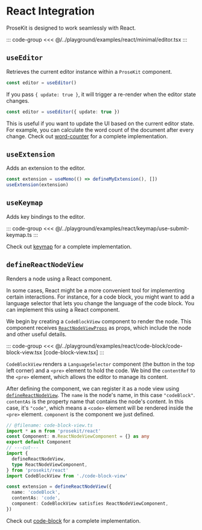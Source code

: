# React Integration

ProseKit is designed to work seamlessly with React.

::: code-group
<<< @/../playground/examples/react/minimal/editor.tsx
:::

## `useEditor`

Retrieves the current editor instance within a `ProseKit` component.

```ts
const editor = useEditor()
```

If you pass `{ update: true }`, it will trigger a re-render when the editor state changes.

```ts
const editor = useEditor({ update: true })
```

This is useful if you want to update the UI based on the current editor state.
For example, you can calculate the word count of the document after every
change. Check out [word-counter](/examples/word-counter) for a
complete implementation.

## `useExtension`

Adds an extension to the editor.

```ts
const extension = useMemo(() => defineMyExtension(), [])
useExtension(extension)
```

## `useKeymap`

Adds key bindings to the editor.

::: code-group
<<< @/../playground/examples/react/keymap/use-submit-keymap.ts
:::

Check out [keymap](/examples/keymap) for a complete implementation.

## `defineReactNodeView`

Renders a node using a React component.

In some cases, React might be a more convenient tool for implementing certain interactions. For instance, for a code block, you might want to add a language selector that lets you change the language of the code block. You can implement this using a React component.

We begin by creating a `CodeBlockView` component to render the node. This component receives [`ReactNodeViewProps`](/references/react#reactnodeviewoptions) as props, which include the node and other useful details.

::: code-group
<<< @/../playground/examples/react/code-block/code-block-view.tsx [code-block-view.tsx]
:::

`CodeBlockView` renders a `LanguageSelector` component (the button in the top left corner) and a `<pre>` element to hold the code. We bind the `contentRef` to the `<pre>` element, which allows the editor to manage its content.

After defining the component, we can register it as a node view using [`defineReactNodeView`](/references/react#definereactnodeview). The `name` is the node's name, in this case `"codeBlock"`. `contentAs` is the property name that contains the node's content. In this case, it's `"code"`, which means a `<code>` element will be rendered inside the `<pre>` element. `component` is the component we just defined.

```ts twoslash
// @filename: code-block-view.ts
import * as m from 'prosekit/react'
const Component: m.ReactNodeViewComponent = {} as any
export default Component
// ---cut---
import {
  defineReactNodeView,
  type ReactNodeViewComponent,
} from 'prosekit/react'
import CodeBlockView from './code-block-view'

const extension = defineReactNodeView({
  name: 'codeBlock',
  contentAs: 'code',
  component: CodeBlockView satisfies ReactNodeViewComponent,
})
```

Check out [code-block](/examples/code-block) for a complete implementation.
